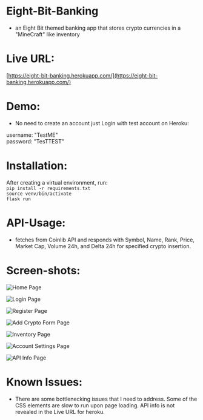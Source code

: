 # Eight-Bit-Banking

* an Eight Bit themed banking app that stores crypto currencies in a "MineCraft" like inventory

# Live URL:  

[https://eight-bit-banking.herokuapp.com/](https://eight-bit-banking.herokuapp.com/)

# Demo:

* No need to create an account just Login with test account on Heroku:

username: "TestME" 
<br />
password: "TesTTEST"

# Installation:

After creating a virtual environment, run: 
<br />
```pip install -r requirements.txt```
<br />
```source venv/bin/activate```
<br />
```flask run```


# API-Usage:

* fetches from Coinlib API and responds with Symbol, Name, Rank, Price, Market Cap, Volume 24h, and Delta 24h for specified crypto insertion.

# Screen-shots:

![Home Page](./screenshots/Home-Page.png)

![Login Page](./screenshots/Login-Page.png)

![Register Page](./screenshots/Register-Page.png)

![Add Crypto Form Page](./screenshots/Add-Crypto-Form-Page.png)

![Inventory Page](./screenshots/Inventory-Page.png)

![Account Settings Page](./screenshots/Account-Settings-Page.png)

![API Info Page](./screenshots/API-Info-Page.png)


# Known Issues: 

* There are some bottlenecking issues that I need to address. Some of the CSS elements are slow to run upon page loading. API info is not revealed in the Live URL for heroku.